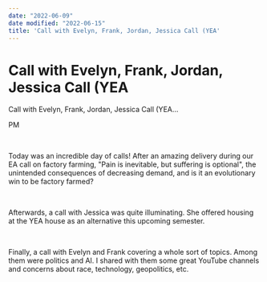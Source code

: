 ```yaml
---
date: "2022-06-09"
date modified: "2022-06-15"
title: 'Call with Evelyn, Frank, Jordan, Jessica Call (YEA'
---
```


# Call with Evelyn, Frank, Jordan, Jessica Call (YEA
Call with Evelyn, Frank, Jordan, Jessica Call (YEA…

PM

 

Today was an incredible day of calls! After an amazing delivery during our EA call on factory farming, "Pain is inevitable, but suffering is optional", the unintended consequences of decreasing demand, and is it an evolutionary win to be factory farmed?

 

Afterwards, a call with Jessica was quite illuminating. She offered housing at the YEA house as an alternative this upcoming semester.

 

Finally, a call with Evelyn and Frank covering a whole sort of topics. Among them were politics and AI. I shared with them some great YouTube channels and concerns about race, technology, geopolitics, etc.
